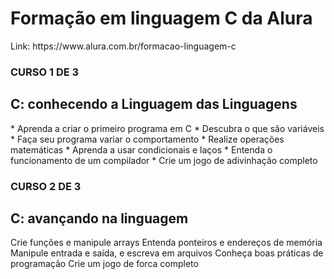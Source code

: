 <h1>Formação em linguagem C da Alura</h1>
Link: https://www.alura.com.br/formacao-linguagem-c

<h3>CURSO 1 DE 3</h3>
<h2>C: conhecendo a Linguagem das Linguagens</h2>
* Aprenda a criar o primeiro programa em C
* Descubra o que são variáveis
* Faça seu programa variar o comportamento
* Realize operações matemáticas
* Aprenda a usar condicionais e laços
* Entenda o funcionamento de um compilador
* Crie um jogo de adivinhação completo

<h3>CURSO 2 DE 3</h3>
<h2>C: avançando na linguagem</h2>
Crie funções e manipule arrays
Entenda ponteiros e endereços de memória
Manipule entrada e saída, e escreva em arquivos
Conheça boas práticas de programação
Crie um jogo de forca completo




